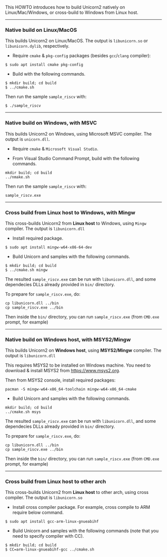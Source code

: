This HOWTO introduces how to build Unicorn2 natively on Linux/Mac/Windows,
or cross-build to Windows from Linux host.

---
### Native build on Linux/MacOS

This builds Unicorn2 on Linux/MacOS. The output is `libunicorn.so` or `libunicorn.dylib`, respectively.

- Require `cmake` & `pkg-config` packages (besides `gcc`/`clang` compiler):

```
$ sudo apt install cmake pkg-config
```

- Build with the following commands.

```
$ mkdir build; cd build
$ ../cmake.sh
```

Then run the sample `sample_riscv` with:

```
$ ./sample_riscv
```

---
### Native build on Windows, with MSVC

This builds Unicorn2 on Windows, using Microsoft MSVC compiler. The output is `unicorn.dll`.

- Require `cmake` & `Microsoft Visual Studio`.

- From Visual Studio Command Prompt, build with the following commands.

```
mkdir build; cd build
../nmake.sh
```

Then run the sample `sample_riscv` with:

```
sample_riscv.exe
```

---

### Cross build from Linux host to Windows, with Mingw

This cross-builds Unicorn2 from **Linux host** to Windows, using `Mingw` compiler. The output is `libunicorn.dll`

- Install required package.

```
$ sudo apt install mingw-w64-x86-64-dev
```

- Build Unicorn and samples with the following commands.

```
$ mkdir build; cd build
$ ../cmake.sh mingw
```

The resulted `sample_riscv.exe` can be run with `libunicorn.dll`, and some dependecies DLLs
already provided in `bin/` directory.

To prepare for `sample_riscv.exe`, do:

```
cp libunicorn.dll ../bin
cp sample_riscv.exe ../bin
```

Then inside the `bin/` directory, you can run `sample_riscv.exe` (from `CMD.exe` prompt, for example)


---

### Native build on Windows host, with MSYS2/Mingw

This builds Unicorn2 on **Windows host**, using **MSYS2/Mingw** compiler. The output is `libunicorn.dll`

This requires MSYS2 to be installed on Windows machine. You need to download & install MSYS2 from https://www.msys2.org.

Then from MSYS2 console, install required packages:

```
pacman -S mingw-w64-x86_64-toolchain mingw-w64-x86_64-cmake
```

- Build Unicorn and samples with the following commands.

```
mkdir build; cd build
../cmake.sh msys
```

The resulted `sample_riscv.exe` can be run with `libunicorn.dll`, and some dependecies DLLs
already provided in `bin/` directory.

To prepare for `sample_riscv.exe`, do:

```
cp libunicorn.dll ../bin
cp sample_riscv.exe ../bin
```

Then inside the `bin/` directory, you can run `sample_riscv.exe` (from `CMD.exe` prompt, for example)


---

### Cross build from Linux host to other arch

This cross-builds Unicorn2 from **Linux host** to other arch, using cross compiler. The output is `libunicorn.so`

- Install cross compiler package. For example, cross compile to ARM require below command.

```
$ sudo apt install gcc-arm-linux-gnueabihf
```

- Build Unicorn and samples with the following commands (note that you need to specify compiler with CC).

```
$ mkdir build; cd build
$ CC=arm-linux-gnueabihf-gcc ../cmake.sh
```

